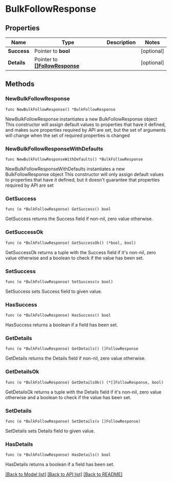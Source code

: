 # BulkFollowResponse

## Properties

Name | Type | Description | Notes
------------ | ------------- | ------------- | -------------
**Success** | Pointer to **bool** |  | [optional] 
**Details** | Pointer to [**[]FollowResponse**](FollowResponse.md) |  | [optional] 

## Methods

### NewBulkFollowResponse

`func NewBulkFollowResponse() *BulkFollowResponse`

NewBulkFollowResponse instantiates a new BulkFollowResponse object
This constructor will assign default values to properties that have it defined,
and makes sure properties required by API are set, but the set of arguments
will change when the set of required properties is changed

### NewBulkFollowResponseWithDefaults

`func NewBulkFollowResponseWithDefaults() *BulkFollowResponse`

NewBulkFollowResponseWithDefaults instantiates a new BulkFollowResponse object
This constructor will only assign default values to properties that have it defined,
but it doesn't guarantee that properties required by API are set

### GetSuccess

`func (o *BulkFollowResponse) GetSuccess() bool`

GetSuccess returns the Success field if non-nil, zero value otherwise.

### GetSuccessOk

`func (o *BulkFollowResponse) GetSuccessOk() (*bool, bool)`

GetSuccessOk returns a tuple with the Success field if it's non-nil, zero value otherwise
and a boolean to check if the value has been set.

### SetSuccess

`func (o *BulkFollowResponse) SetSuccess(v bool)`

SetSuccess sets Success field to given value.

### HasSuccess

`func (o *BulkFollowResponse) HasSuccess() bool`

HasSuccess returns a boolean if a field has been set.

### GetDetails

`func (o *BulkFollowResponse) GetDetails() []FollowResponse`

GetDetails returns the Details field if non-nil, zero value otherwise.

### GetDetailsOk

`func (o *BulkFollowResponse) GetDetailsOk() (*[]FollowResponse, bool)`

GetDetailsOk returns a tuple with the Details field if it's non-nil, zero value otherwise
and a boolean to check if the value has been set.

### SetDetails

`func (o *BulkFollowResponse) SetDetails(v []FollowResponse)`

SetDetails sets Details field to given value.

### HasDetails

`func (o *BulkFollowResponse) HasDetails() bool`

HasDetails returns a boolean if a field has been set.


[[Back to Model list]](../README.md#documentation-for-models) [[Back to API list]](../README.md#documentation-for-api-endpoints) [[Back to README]](../README.md)


